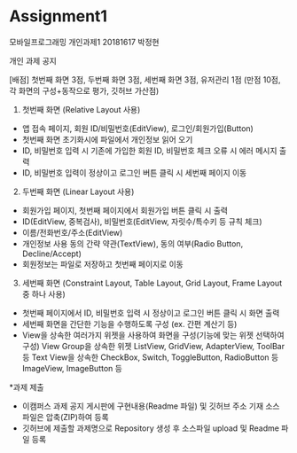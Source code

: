 # Assignment1
모바일프로그래밍 개인과제1 20181617 박정현

개인 과제 공지

[배점] 첫번째 화면 3점, 두번째 화면 3점, 세번째 화면 3점, 유저관리 1점 
      (만점 10점, 각 화면의 구성+동작으로 평가, 깃허브 가산점)


1. 첫번째 화면 (Relative Layout 사용)
- 앱 접속 페이지, 회원 ID/비밀번호(EditView), 로그인/회원가입(Button)
- 첫번째 화면 초기화시에 파일에서 개인정보 읽어 오기
- ID, 비밀번호 입력 시 기존에 가입한 회원 ID, 비밀번호 체크 오류 시 에러 메시지 출력
- ID, 비밀번호 입력이 정상이고 로그인 버튼 클릭 시 세번째 페이지 이동 

2. 두번째 화면 (Linear Layout 사용)
- 회원가입 페이지, 첫번째 페이지에서 회원가입 버튼 클릭 시 출력 
- ID(EditView, 중복검사), 비밀번호(EditView, 자릿수/특수키 등 규칙 체크) 
- 이름/전화번호/주소(EditView)
- 개인정보 사용 동의 간략 약관(TextView), 동의 여부(Radio Button, Decline/Accept)
- 회원정보는 파일로 저장하고 첫번째 페이지로 이동

3. 세번째 화면 (Constraint Layout, Table Layout, Grid Layout, Frame Layout 중 하나 사용)
- 첫번째 페이지에서 ID, 비밀번호 입력 시 정상이고 로그인 버튼 클릭 시 화면 출력
- 세번째 화면을 간단한 기능을 수행하도록 구성 (ex. 간편 계산기 등)
- View을 상속한 여러가지 위젯을 사용하여 화면을 구성(기능에 맞는 위젯 선택하여 구성)
  View Group을 상속한 위젯 ListView, GridView, AdapterView, ToolBar 등
  Text View을 상속한 CheckBox, Switch, ToggleButton, RadioButton 등
  ImageView, ImageButton 등


*과제 제출 
- 이캠퍼스 과제 공지 게시판에 구현내용(Readme 파일) 및 깃허브 주소 기재
  소스 파일은 압축(ZIP)하여 등록
- 깃허브에 제출할 과제명으로 Repository 생성 후 소스파일 upload 및 Readme 파일 등록 
